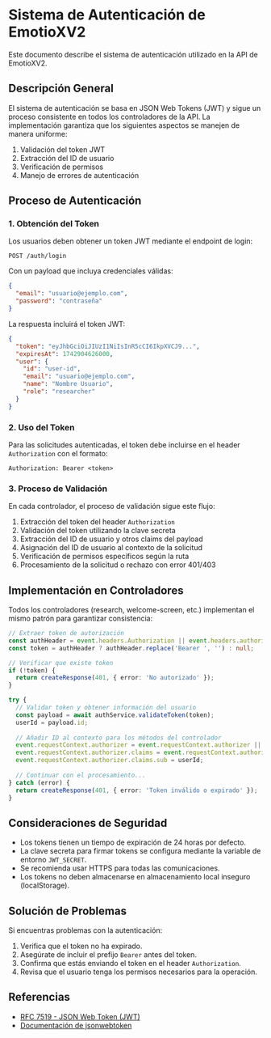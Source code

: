 # Sistema de Autenticación de EmotioXV2

Este documento describe el sistema de autenticación utilizado en la API de EmotioXV2.

## Descripción General

El sistema de autenticación se basa en JSON Web Tokens (JWT) y sigue un proceso consistente en todos los controladores de la API. La implementación garantiza que los siguientes aspectos se manejen de manera uniforme:

1. Validación del token JWT
2. Extracción del ID de usuario
3. Verificación de permisos
4. Manejo de errores de autenticación

## Proceso de Autenticación

### 1. Obtención del Token

Los usuarios deben obtener un token JWT mediante el endpoint de login:

```
POST /auth/login
```

Con un payload que incluya credenciales válidas:

```json
{
  "email": "usuario@ejemplo.com",
  "password": "contraseña"
}
```

La respuesta incluirá el token JWT:

```json
{
  "token": "eyJhbGciOiJIUzI1NiIsInR5cCI6IkpXVCJ9...",
  "expiresAt": 1742904626000,
  "user": {
    "id": "user-id",
    "email": "usuario@ejemplo.com",
    "name": "Nombre Usuario",
    "role": "researcher"
  }
}
```

### 2. Uso del Token

Para las solicitudes autenticadas, el token debe incluirse en el header `Authorization` con el formato:

```
Authorization: Bearer <token>
```

### 3. Proceso de Validación

En cada controlador, el proceso de validación sigue este flujo:

1. Extracción del token del header `Authorization`
2. Validación del token utilizando la clave secreta
3. Extracción del ID de usuario y otros claims del payload
4. Asignación del ID de usuario al contexto de la solicitud
5. Verificación de permisos específicos según la ruta
6. Procesamiento de la solicitud o rechazo con error 401/403

## Implementación en Controladores

Todos los controladores (research, welcome-screen, etc.) implementan el mismo patrón para garantizar consistencia:

```typescript
// Extraer token de autorización
const authHeader = event.headers.Authorization || event.headers.authorization;
const token = authHeader ? authHeader.replace('Bearer ', '') : null;

// Verificar que existe token
if (!token) {
  return createResponse(401, { error: 'No autorizado' });
}

try {
  // Validar token y obtener información del usuario
  const payload = await authService.validateToken(token);
  userId = payload.id;
  
  // Añadir ID al contexto para los métodos del controlador
  event.requestContext.authorizer = event.requestContext.authorizer || {};
  event.requestContext.authorizer.claims = event.requestContext.authorizer.claims || {};
  event.requestContext.authorizer.claims.sub = userId;
  
  // Continuar con el procesamiento...
} catch (error) {
  return createResponse(401, { error: 'Token inválido o expirado' });
}
```

## Consideraciones de Seguridad

- Los tokens tienen un tiempo de expiración de 24 horas por defecto.
- La clave secreta para firmar tokens se configura mediante la variable de entorno `JWT_SECRET`.
- Se recomienda usar HTTPS para todas las comunicaciones.
- Los tokens no deben almacenarse en almacenamiento local inseguro (localStorage).

## Solución de Problemas

Si encuentras problemas con la autenticación:

1. Verifica que el token no ha expirado.
2. Asegúrate de incluir el prefijo `Bearer` antes del token.
3. Confirma que estás enviando el token en el header `Authorization`.
4. Revisa que el usuario tenga los permisos necesarios para la operación.

## Referencias

- [RFC 7519 - JSON Web Token (JWT)](https://tools.ietf.org/html/rfc7519)
- [Documentación de jsonwebtoken](https://github.com/auth0/node-jsonwebtoken) 